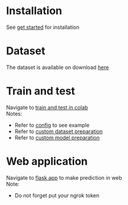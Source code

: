 # Installation
See <a href="https://github.com/Slava-git/mmsegmentation_swin/blob/master/docs/en/get_started.md"> get started</a> for installation

# Dataset
The dataset is available on download [here](https://www.kaggle.com/datasets/tapakah68/segmentation-full-body-tiktok-dancing-dataset)

# Train and test
Navigate to <a href="https://github.com/Slava-git/mmsegmentation_swin/blob/master/Swin_Segmentation.ipynb"> train and test in colab</a>  
Notes:
* Refer to <a href="https://github.com/Slava-git/mmsegmentation_swin/blob/master/docs/en/tutorials/config.md"> config</a> to see example  
* Refer to <a href="https://github.com/Slava-git/mmsegmentation_swin/blob/master/docs/en/tutorials/customize_datasets.md"> custom dataset preparation</a>  
* Refer to <a href="https://github.com/Slava-git/mmsegmentation_swin/blob/master/docs/en/tutorials/customize_models.md"> custom model preparation</a>

# Web application
Navigate to <a href="https://github.com/Slava-git/mmsegmentation_swin/blob/master/Flask_app.ipynb"> flask app</a> to make prediction in web  
Note:
* Do not forget put your ngrok token
